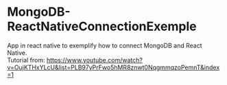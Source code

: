 # MongoDB-ReactNativeConnectionExemple
App in react native to exemplify how to connect MongoDB and React Native.
<br>Tutorial from: https://www.youtube.com/watch?v=OujKTHxYLcU&list=PLB97yPrFwo5hMR8znwt0NqgmmqzoPemnT&index=1

